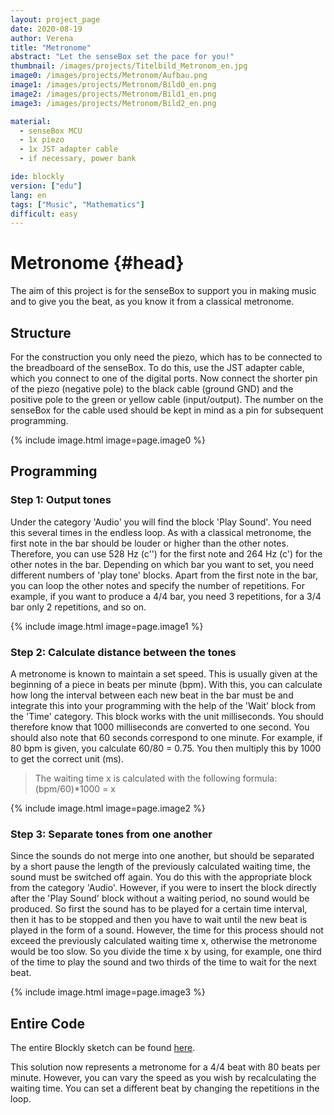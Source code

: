 ```yaml
---
layout: project_page
date: 2020-08-19
author: Verena
title: "Metronome"
abstract: "Let the senseBox set the pace for you!"
thumbnail: /images/projects/Titelbild_Metronom_en.jpg
image0: /images/projects/Metronom/Aufbau.png
image1: /images/projects/Metronom/Bild0_en.png
image2: /images/projects/Metronom/Bild1_en.png
image3: /images/projects/Metronom/Bild2_en.png

material:
  - senseBox MCU
  - 1x piezo
  - 1x JST adapter cable
  - if necessary, power bank

ide: blockly
version: ["edu"]
lang: en
tags: ["Music", "Mathematics"]
difficult: easy
---
```


# Metronome {#head}

The aim of this project is for the senseBox to support you in making music and to give you the beat, as you know it from a classical metronome.

## Structure

For the construction you only need the piezo, which has to be connected to the breadboard of the senseBox. To do this, use the JST adapter cable, which you connect to one of the digital ports. Now connect the shorter pin of the piezo (negative pole) to the black cable (ground GND) and the positive pole to the green or yellow cable (input/output). The number on the senseBox for the cable used should be kept in mind as a pin for subsequent programming.

{% include image.html image=page.image0 %}

## Programming

### Step 1: Output tones

Under the category 'Audio' you will find the block 'Play Sound'. You need this several times in the endless loop. As with a classical metronome, the first note in the bar should be louder or higher than the other notes. Therefore, you can use 528 Hz (c'') for the first note and 264 Hz (c') for the other notes in the bar. Depending on which bar you want to set, you need different numbers of 'play tone' blocks. Apart from the first note in the bar, you can loop the other notes and specify the number of repetitions. For example, if you want to produce a 4/4 bar, you need 3 repetitions, for a 3/4 bar only 2 repetitions, and so on.

{% include image.html image=page.image1 %}

### Step 2: Calculate distance between the tones

A metronome is known to maintain a set speed. This is usually given at the beginning of a piece in beats per minute (bpm). With this, you can calculate how long the interval between each new beat in the bar must be and integrate this into your programming with the help of the 'Wait' block from the 'Time' category. This block works with the unit milliseconds. You should therefore know that 1000 milliseconds are converted to one second. You should also note that 60 seconds correspond to one minute. For example, if 80 bpm is given, you calculate 60/80 = 0.75. You then multiply this by 1000 to get the correct unit (ms).

> The waiting time x is calculated with the following formula: (bpm/60)\*1000 = x

{% include image.html image=page.image2 %}

### Step 3: Separate tones from one another

Since the sounds do not merge into one another, but should be separated by a short pause the length of the previously calculated waiting time, the sound must be switched off again. You do this with the appropriate block from the category 'Audio'. However, if you were to insert the block directly after the 'Play Sound' block without a waiting period, no sound would be produced. So first the sound has to be played for a certain time interval, then it has to be stopped and then you have to wait until the new beat is played in the form of a sound. However, the time for this process should not exceed the previously calculated waiting time x, otherwise the metronome would be too slow. So you divide the time x by using, for example, one third of the time to play the sound and two thirds of the time to wait for the next beat.

{% include image.html image=page.image3 %}

## Entire Code

The entire Blockly sketch can be found [here](https://blockly.sensebox.de/gallery/63b6b0e4d2853f0013b1da25).

This solution now represents a metronome for a 4/4 beat with 80 beats per minute. However, you can vary the speed as you wish by recalculating the waiting time. You can set a different beat by changing the repetitions in the loop.


